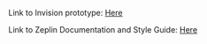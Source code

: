 Link to Invision prototype: <a href="https://invis.io/FDB8ZPIHX#/228420331_homepage" target="_blank">Here</a>

Link to Zeplin Documentation and Style Guide: <a href="https://zpl.io/Z1ITbJQ" target="_blank">Here</a>

